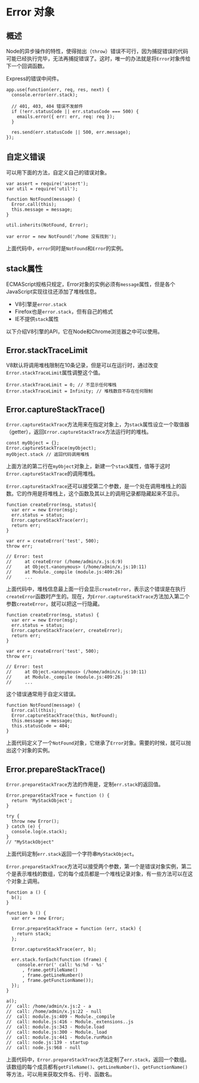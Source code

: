 # Error 对象

## 概述

Node的异步操作的特性，使得抛出（`throw`）错误不可行，因为捕捉错误的代码可能已经执行完毕，无法再捕捉错误了。这时，唯一的办法就是将`Error`对象传给下一个回调函数。

Express的错误中间件。

```nodejs
app.use(function(err, req, res, next) {
  console.error(err.stack);

  // 401, 403, 404 错误不发邮件
  if (!err.statusCode || err.statusCode === 500) {
    emails.error({ err: err, req: req });
  }

  res.send(err.statusCode || 500, err.message);
});
```

## 自定义错误

可以用下面的方法，自定义自己的错误对象。

```nodejs
var assert = require('assert');
var util = require('util');

function NotFound(message) {
  Error.call(this);
  this.message = message;
}

util.inherits(NotFound, Error);

var error = new NotFound('/home 没有找到');
```

上面代码中，`error`同时是`NotFound`和`Error`的实例。

## stack属性

ECMAScript规格只规定，Error对象的实例必须有`message`属性，但是各个JavaScript实现往往还添加了堆栈信息。

- V8引擎是`error.stack`
- Firefox也是`error.stack`，但有自己的格式
- IE不提供`stack`属性

以下介绍V8引擎的API，它在Node和Chrome浏览器之中可以使用。

## Error.stackTraceLimit

V8默认将调用堆栈限制在10条记录，但是可以在运行时，通过改变`Error.stackTraceLimit`属性调整这个值。

```nodejs
Error.stackTraceLimit = 0; // 不显示任何堆栈
Error.stackTraceLimit = Infinity; // 堆栈数目不存在任何限制
```

## Error.captureStackTrace()

`Error.captureStackTrace`方法用来在指定对象上，为`stack`属性设立一个取值器（getter），返回`Error.captureStackTrace`方法运行时的堆栈。

```nodejs
const myObject = {};
Error.captureStackTrace(myObject);
myObject.stack // 返回代码调用堆栈
```

上面方法的第二行在`myObject`对象上，新建一个`stack`属性，值等于这时`Error.captureStackTrace`的调用堆栈。

`Error.captureStackTrace`还可以接受第二个参数，是一个处在调用堆栈上的函数。它的作用是将堆栈上，这个函数及其以上的调用记录都隐藏起来不显示。

```nodejs
function createError(msg, status){
  var err = new Error(msg);
  err.status = status;
  Error.captureStackTrace(err);
  return err;
}

var err = createError('test', 500);
throw err;

// Error: test
//     at createError (/home/admin/x.js:6:9)
//     at Object.<anonymous> (/home/admin/x.js:10:11)
//     at Module._compile (module.js:409:26)
//     ...
```

上面代码中，堆栈信息最上面一行会显示`createError`，表示这个错误是在执行`createError`函数时产生的。现在，为`Error.captureStackTrace`方法加入第二个参数`createError`，就可以把这一行隐藏。

```nodejs
function createError(msg, status) {
  var err = new Error(msg);
  err.status = status;
  Error.captureStackTrace(err, createError);
  return err;
}

var err = createError('test', 500);
throw err;

// Error: test
//     at Object.<anonymous> (/home/admin/x.js:10:11)
//     at Module._compile (module.js:409:26)
//     ...
```

这个错误通常用于自定义错误。

```nodejs
function NotFound(message) {
  Error.call(this);
  Error.captureStackTrace(this, NotFound);
  this.message = message;
  this.statusCode = 404;
}
```

上面代码定义了一个`NotFound`对象，它继承了`Error`对象。需要的时候，就可以抛出这个对象的实例。

## Error.prepareStackTrace()

`Error.prepareStackTrace`方法的作用是，定制`err.stack`的返回值。

```nodejs
Error.prepareStackTrace = function () {
  return 'MyStackObject';
}

try {
  throw new Error();
} catch (e) {
  console.log(e.stack);
}
// "MyStackObject"
```

上面代码定制`err.stack`返回一个字符串`MyStackObject`。

`Error.prepareStackTrace`方法可以接受两个参数，第一个是错误对象实例，第二个是表示堆栈的数组，它的每个成员都是一个堆栈记录对象，有一些方法可以在这个对象上调用。

```nodejs
function a () {
  b();
}

function b () {
  var err = new Error;

  Error.prepareStackTrace = function (err, stack) {
    return stack;
  };

  Error.captureStackTrace(err, b);

  err.stack.forEach(function (frame) {
    console.error(' call: %s:%d - %s'
      , frame.getFileName()
      , frame.getLineNumber()
      , frame.getFunctionName());
  });
}

a();
//  call: /home/admin/x.js:2 - a
//  call: /home/admin/x.js:22 - null
//  call: module.js:409 - Module._compile
//  call: module.js:416 - Module._extensions..js
//  call: module.js:343 - Module.load
//  call: module.js:300 - Module._load
//  call: module.js:441 - Module.runMain
//  call: node.js:139 - startup
//  call: node.js:968 - null
```

上面代码中，`Error.prepareStackTrace`方法定制了`err.stack`，返回一个数组。该数组的每个成员都有`getFileName()`、`getLineNumber()`、`getFunctionName()`等方法，可以用来获取文件名、行号、函数名。

